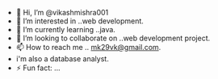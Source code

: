 - 👋 Hi, I’m @vikashmishra001
- 👀 I’m interested in ..web development.
- 🌱 I’m currently learning ..java.
- 💞️ I’m looking to collaborate on ..web development project.
- 📫 How to reach me .. mk29vk@gmail.com.
-    i'm also a database analyst.
- ⚡ Fun fact: ...

<!---
vikashmishra001/vikashmishra001 is a ✨ special ✨ repository because its `README.md` (this file) appears on your GitHub profile.
You can click the Preview link to take a look at your changes.
--->
